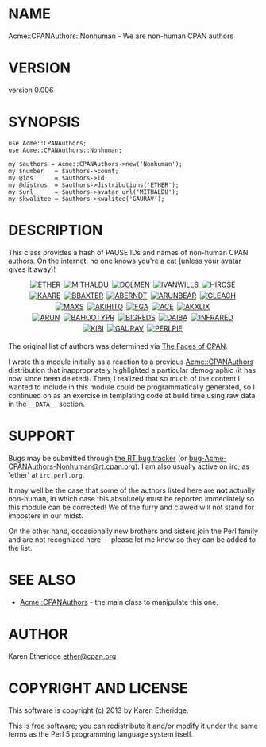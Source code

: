 # NAME

Acme::CPANAuthors::Nonhuman - We are non-human CPAN authors

# VERSION

version 0.006

# SYNOPSIS

    use Acme::CPANAuthors;
    use Acme::CPANAuthors::Nonhuman;

    my $authors = Acme::CPANAuthors->new('Nonhuman');
    my $number   = $authors->count;
    my @ids      = $authors->id;
    my @distros  = $authors->distributions('ETHER');
    my $url      = $authors->avatar_url('MITHALDU');
    my $kwalitee = $authors->kwalitee('GAURAV');

# DESCRIPTION

This class provides a hash of PAUSE IDs and names of non-human CPAN authors.
On the internet, no one knows you're a cat (unless your avatar gives it away)!

<div style="text-align:center;padding:0px !important">
<!-- this data was generated at build time via \_\_DATA\_\_ section and inc::MungeWithData -->
<a href="http://metacpan.org/author/ETHER"><img style="margin-bottom:5px;margin-right:3px !important" src="http://www.gravatar.com/avatar/bdc5cd06679e732e262f6c1b450a0237?d=http%3A%2F%2Fwww.gravatar.com%2Favatar%2Fbdc5cd06679e732e262f6c1b450a0237" alt="ETHER" /></a>
<a href="http://metacpan.org/author/MITHALDU"><img style="margin-bottom:5px;margin-right:3px !important" src="http://www.gravatar.com/avatar/f77c2e7572ed0efa7bb025111330e1b2?d=http%3A%2F%2Fwww.gravatar.com%2Favatar%2Fd9c28af939032ab0c30fd7be8fdc1040" alt="MITHALDU" /></a>
<a href="http://metacpan.org/author/DOLMEN"><img style="margin-bottom:5px;margin-right:3px !important" src="http://www.gravatar.com/avatar/70d9b050bfe39350c234d710fadfcd39?d=http%3A%2F%2Fwww.gravatar.com%2Favatar%2F70d9b050bfe39350c234d710fadfcd39" alt="DOLMEN" /></a>
<a href="http://metacpan.org/author/IVANWILLS"><img style="margin-bottom:5px;margin-right:3px !important" src="http://www.gravatar.com/avatar/5660261bf7fc03555e8d0f27b09dc6e5?d=http%3A%2F%2Fwww.gravatar.com%2Favatar%2Fc668586858d59a94f3eb761903175f27" alt="IVANWILLS" /></a>
<a href="http://metacpan.org/author/HIROSE"><img style="margin-bottom:5px;margin-right:3px !important" src="http://www.gravatar.com/avatar/c1ccb81aa27de309933384652c7b0635?d=http%3A%2F%2Fwww.gravatar.com%2Favatar%2F9fdc92e131d7950e81895ca892b7a384" alt="HIROSE" /></a>
<br />
<a href="http://metacpan.org/author/KAARE"><img style="margin-bottom:5px;margin-right:3px !important" src="http://www.gravatar.com/avatar/a1bde393aed9fd6987f0116572d052a9?d=http%3A%2F%2Fwww.gravatar.com%2Favatar%2F4981bb322567b621afe038246f4dce1a" alt="KAARE" /></a>
<a href="http://metacpan.org/author/BBAXTER"><img style="margin-bottom:5px;margin-right:3px !important" src="http://www.gravatar.com/avatar/af7986efb2374332f4babfaaef3b55d4?d=http%3A%2F%2Fwww.gravatar.com%2Favatar%2Faf7986efb2374332f4babfaaef3b55d4" alt="BBAXTER" /></a>
<a href="http://metacpan.org/author/ABERNDT"><img style="margin-bottom:5px;margin-right:3px !important" src="http://www.gravatar.com/avatar/888b4060c4844235ed6897de4946f9dd?d=http%3A%2F%2Fwww.gravatar.com%2Favatar%2F888b4060c4844235ed6897de4946f9dd" alt="ABERNDT" /></a>
<a href="http://metacpan.org/author/ARUNBEAR"><img style="margin-bottom:5px;margin-right:3px !important" src="http://www.gravatar.com/avatar/dc46344b5cdbf99fb62291b4eb9c4aef?d=http%3A%2F%2Fwww.gravatar.com%2Favatar%2Fdc46344b5cdbf99fb62291b4eb9c4aef" alt="ARUNBEAR" /></a>
<a href="http://metacpan.org/author/GLEACH"><img style="margin-bottom:5px;margin-right:3px !important" src="http://www.gravatar.com/avatar/e9df76d28529b16f451a40a614bceef4?d=http%3A%2F%2Fwww.gravatar.com%2Favatar%2F05cb19d7843c358211bfdc98be476b68" alt="GLEACH" /></a>
<br />
<a href="http://metacpan.org/author/MAXS"><img style="margin-bottom:5px;margin-right:3px !important" src="http://www.gravatar.com/avatar/19133cd02103a14b43153d280be27eb5?d=http%3A%2F%2Fwww.gravatar.com%2Favatar%2F55768f8a3f6cbfde7396a0a34b590181" alt="MAXS" /></a>
<a href="http://metacpan.org/author/AKIHITO"><img style="margin-bottom:5px;margin-right:3px !important" src="http://www.gravatar.com/avatar/6192f8305c77cb9caa979b14fae75d24?d=http%3A%2F%2Fwww.gravatar.com%2Favatar%2F3a1bdee47e9fdca1cdf3ce4f38651ba2" alt="AKIHITO" /></a>
<a href="http://metacpan.org/author/FGA"><img style="margin-bottom:5px;margin-right:3px !important" src="http://www.gravatar.com/avatar/926171279c9a7b096d08ab9266ee2cec?d=http%3A%2F%2Fwww.gravatar.com%2Favatar%2Fa1a232556694ed753ac491703b7df184" alt="FGA" /></a>
<a href="http://metacpan.org/author/ACE"><img style="margin-bottom:5px;margin-right:3px !important" src="http://www.gravatar.com/avatar/d5c9552ccbcd66a7c8c6267897d6259a?d=http%3A%2F%2Fwww.gravatar.com%2Favatar%2F93433fe8773dc3ead93f928015e3fb13" alt="ACE" /></a>
<a href="http://metacpan.org/author/AKXLIX"><img style="margin-bottom:5px;margin-right:3px !important" src="http://www.gravatar.com/avatar/cfa98d13d05ead9d898af83db46da6a9?d=http%3A%2F%2Fwww.gravatar.com%2Favatar%2F22376afdd53ef1adc944c7168349cd8d" alt="AKXLIX" /></a>
<br />
<a href="http://metacpan.org/author/ARUN"><img style="margin-bottom:5px;margin-right:3px !important" src="http://www.gravatar.com/avatar/58a4c5847a92a575a3d9230f46668623?d=http%3A%2F%2Fwww.gravatar.com%2Favatar%2F8a7e477f0a86af02355043e612baad57" alt="ARUN" /></a>
<a href="http://metacpan.org/author/BAHOOTYPR"><img style="margin-bottom:5px;margin-right:3px !important" src="http://www.gravatar.com/avatar/462c94d33889f90d604d913da9075bf6?d=http%3A%2F%2Fwww.gravatar.com%2Favatar%2F297175ea2bf4953bce22d24a1aacc102" alt="BAHOOTYPR" /></a>
<a href="http://metacpan.org/author/BIGREDS"><img style="margin-bottom:5px;margin-right:3px !important" src="http://www.gravatar.com/avatar/0d456579ab7f4822420e87d6159bc9fa?d=http%3A%2F%2Fwww.gravatar.com%2Favatar%2F0d456579ab7f4822420e87d6159bc9fa" alt="BIGREDS" /></a>
<a href="http://metacpan.org/author/DAIBA"><img style="margin-bottom:5px;margin-right:3px !important" src="http://www.gravatar.com/avatar/f64fa36a1fe3c8e7b52cf6e5a21da302?d=http%3A%2F%2Fwww.gravatar.com%2Favatar%2Ff64fa36a1fe3c8e7b52cf6e5a21da302" alt="DAIBA" /></a>
<a href="http://metacpan.org/author/INFRARED"><img style="margin-bottom:5px;margin-right:3px !important" src="http://www.gravatar.com/avatar/a6c59d0a6c1f0042e922ffc033710de0?d=http%3A%2F%2Fwww.gravatar.com%2Favatar%2Fa6c59d0a6c1f0042e922ffc033710de0" alt="INFRARED" /></a>
<br />
<a href="http://metacpan.org/author/KIBI"><img style="margin-bottom:5px;margin-right:3px !important" src="http://www.gravatar.com/avatar/024161b6e461084f8cf8690b521e6800?d=http%3A%2F%2Fwww.gravatar.com%2Favatar%2F024161b6e461084f8cf8690b521e6800" alt="KIBI" /></a>
<a href="http://metacpan.org/author/GAURAV"><img style="margin-bottom:5px;margin-right:3px !important" src="http://www.gravatar.com/avatar/9a3fa34c402691c2f623cba58d01292e?d=http%3A%2F%2Fwww.gravatar.com%2Favatar%2F9a3fa34c402691c2f623cba58d01292e" alt="GAURAV" /></a>
<a href="http://metacpan.org/author/PERLPIE"><img style="margin-bottom:5px;margin-right:3px !important" src="http://www.gravatar.com/avatar/cb9aa3bf6f061556cf82b103c62ebbfe?d=http%3A%2F%2Fwww.gravatar.com%2Favatar%2Fcb9aa3bf6f061556cf82b103c62ebbfe" alt="PERLPIE" /></a>
<br />

</div>

The original list of authors was determined via
[The Faces of CPAN](http://hexten.net/cpan-faces/).

I wrote this module initially as a reaction to a previous [Acme::CPANAuthors](http://search.cpan.org/perldoc?Acme::CPANAuthors)
distribution that inappropriately highlighted a particular demographic (it has
now since been deleted).  Then, I realized that so much of the content I
wanted to include in this module could be programmatically generated, so I
continued on as an exercise in templating code at build time using raw data in
the `__DATA__` section.

# SUPPORT

Bugs may be submitted through [the RT bug tracker](https://rt.cpan.org/Public/Dist/Display.html?Name=Acme-CPANAuthors-Nonhuman)
(or [bug-Acme-CPANAuthors-Nonhuman@rt.cpan.org](mailto:bug-Acme-CPANAuthors-Nonhuman@rt.cpan.org)).
I am also usually active on irc, as 'ether' at `irc.perl.org`.

It may well be the case that some of the authors listed here are __not__
actually non-human, in which case this absolutely must be reported immediately
so this module can be corrected! We of the furry and clawed will not stand for
imposters in our midst.

On the other hand, occasionally new brothers and sisters join the Perl family
and are not recognized here -- please let me know so they can be added to the
list.

# SEE ALSO

- [Acme::CPANAuthors](http://search.cpan.org/perldoc?Acme::CPANAuthors) - the main class to manipulate this one.

# AUTHOR

Karen Etheridge <ether@cpan.org>

# COPYRIGHT AND LICENSE

This software is copyright (c) 2013 by Karen Etheridge.

This is free software; you can redistribute it and/or modify it under
the same terms as the Perl 5 programming language system itself.
